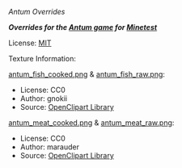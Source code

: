 *Antum Overrides*

***Overrides for the [Antum game][antum_game] for [Minetest][minetest]***

License: [MIT][lic.mit]

Texture Information:

[antum_fish_cooked.png] & [antum_fish_raw.png][]:
* License: CC0
* Author: gnokii
* Source: [OpenClipart Library][OCL fish]

[antum_meat_cooked.png][] & [antum_meat_raw.png][]:
* License: CC0
* Author: marauder
* Source: [OpenClipart Library][OCL meat]


[OCL fish]: https://openclipart.org/detail/133141/sashimi
[OCL meat]: https://openclipart.org/detail/211419/fleischkeule

[antum_fish_cooked.png]: textures/antum_fish_cooked.png
[antum_fish_raw.png]: textures/antum_fish_raw.png
[antum_meat_cooked.png]: textures/antum_meat_cooked.png
[antum_meat_raw.png]: textures/antum_meat_raw.png

[lic.mit]: ../LICENSE.txt

[antum_game]: https://github.com/AntumDeluge/minetest-game-antum
[minetest]: http://minetest.net/
